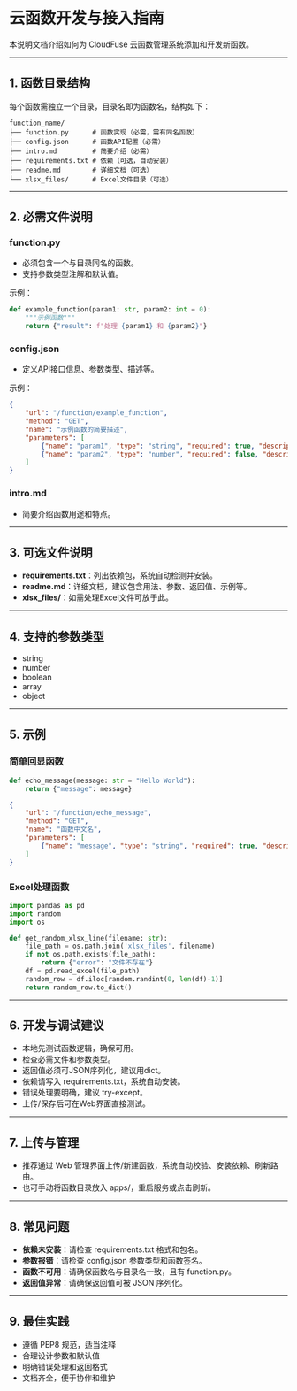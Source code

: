 # 云函数开发与接入指南

本说明文档介绍如何为 CloudFuse 云函数管理系统添加和开发新函数。

---

## 1. 函数目录结构

每个函数需独立一个目录，目录名即为函数名，结构如下：

```
function_name/
├── function.py      # 函数实现（必需，需有同名函数）
├── config.json      # 函数API配置（必需）
├── intro.md         # 简要介绍（必需）
├── requirements.txt # 依赖（可选，自动安装）
├── readme.md        # 详细文档（可选）
└── xlsx_files/      # Excel文件目录（可选）
```

---

## 2. 必需文件说明

### function.py
- 必须包含一个与目录同名的函数。
- 支持参数类型注解和默认值。

示例：
```python
def example_function(param1: str, param2: int = 0):
    """示例函数"""
    return {"result": f"处理 {param1} 和 {param2}"}
```

### config.json
- 定义API接口信息、参数类型、描述等。

示例：
```json
{
    "url": "/function/example_function",
    "method": "GET",
    "name": "示例函数的简要描述",
    "parameters": [
        {"name": "param1", "type": "string", "required": true, "description": "第一个参数", "default": ""},
        {"name": "param2", "type": "number", "required": false, "description": "第二个参数", "default": "0"}
    ]
}
```

### intro.md
- 简要介绍函数用途和特点。

---

## 3. 可选文件说明

- **requirements.txt**：列出依赖包，系统自动检测并安装。
- **readme.md**：详细文档，建议包含用法、参数、返回值、示例等。
- **xlsx_files/**：如需处理Excel文件可放于此。

---

## 4. 支持的参数类型
- string
- number
- boolean
- array
- object

---

## 5. 示例

### 简单回显函数
```python
def echo_message(message: str = "Hello World"):
    return {"message": message}
```

```json
{
    "url": "/function/echo_message",
    "method": "GET",
    "name": "函数中文名",
    "parameters": [
        {"name": "message", "type": "string", "required": true, "description": "要回显的消息内容", "default": "Hello World"}
    ]
}
```

### Excel处理函数
```python
import pandas as pd
import random
import os

def get_random_xlsx_line(filename: str):
    file_path = os.path.join('xlsx_files', filename)
    if not os.path.exists(file_path):
        return {"error": "文件不存在"}
    df = pd.read_excel(file_path)
    random_row = df.iloc[random.randint(0, len(df)-1)]
    return random_row.to_dict()
```

---

## 6. 开发与调试建议

- 本地先测试函数逻辑，确保可用。
- 检查必需文件和参数类型。
- 返回值必须可JSON序列化，建议用dict。
- 依赖请写入 requirements.txt，系统自动安装。
- 错误处理要明确，建议 try-except。
- 上传/保存后可在Web界面直接测试。

---

## 7. 上传与管理

- 推荐通过 Web 管理界面上传/新建函数，系统自动校验、安装依赖、刷新路由。
- 也可手动将函数目录放入 apps/，重启服务或点击刷新。

---

## 8. 常见问题

- **依赖未安装**：请检查 requirements.txt 格式和包名。
- **参数报错**：请检查 config.json 参数类型和函数签名。
- **函数不可用**：请确保函数名与目录名一致，且有 function.py。
- **返回值异常**：请确保返回值可被 JSON 序列化。

---

## 9. 最佳实践

- 遵循 PEP8 规范，适当注释
- 合理设计参数和默认值
- 明确错误处理和返回格式
- 文档齐全，便于协作和维护